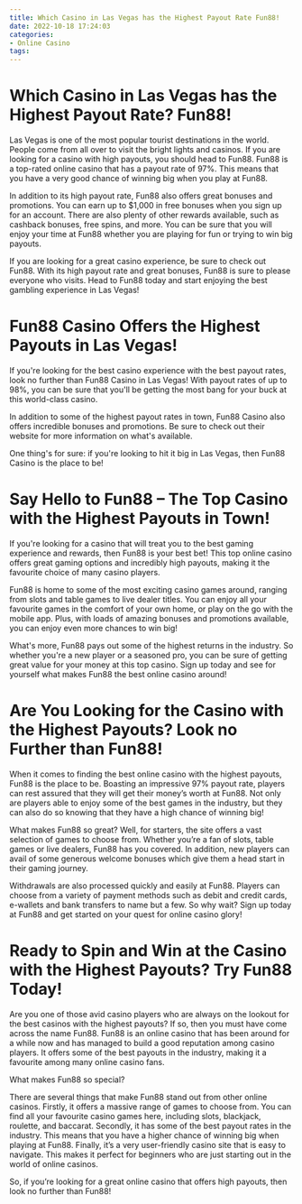 ```yaml
---
title: Which Casino in Las Vegas has the Highest Payout Rate Fun88!
date: 2022-10-18 17:24:03
categories:
- Online Casino
tags:
---
```



#  Which Casino in Las Vegas has the Highest Payout Rate? Fun88!

Las Vegas is one of the most popular tourist destinations in the world. People come from all over to visit the bright lights and casinos. If you are looking for a casino with high payouts, you should head to Fun88. Fun88 is a top-rated online casino that has a payout rate of 97%. This means that you have a very good chance of winning big when you play at Fun88.

In addition to its high payout rate, Fun88 also offers great bonuses and promotions. You can earn up to $1,000 in free bonuses when you sign up for an account. There are also plenty of other rewards available, such as cashback bonuses, free spins, and more. You can be sure that you will enjoy your time at Fun88 whether you are playing for fun or trying to win big payouts.

If you are looking for a great casino experience, be sure to check out Fun88. With its high payout rate and great bonuses, Fun88 is sure to please everyone who visits. Head to Fun88 today and start enjoying the best gambling experience in Las Vegas!

#  Fun88 Casino Offers the Highest Payouts in Las Vegas!

If you're looking for the best casino experience with the best payout rates, look no further than Fun88 Casino in Las Vegas! With payout rates of up to 98%, you can be sure that you'll be getting the most bang for your buck at this world-class casino.

In addition to some of the highest payout rates in town, Fun88 Casino also offers incredible bonuses and promotions. Be sure to check out their website for more information on what's available.

One thing's for sure: if you're looking to hit it big in Las Vegas, then Fun88 Casino is the place to be!

#  Say Hello to Fun88 – The Top Casino with the Highest Payouts in Town!

If you're looking for a casino that will treat you to the best gaming experience and rewards, then Fun88 is your best bet! This top online casino offers great gaming options and incredibly high payouts, making it the favourite choice of many casino players.

Fun88 is home to some of the most exciting casino games around, ranging from slots and table games to live dealer titles. You can enjoy all your favourite games in the comfort of your own home, or play on the go with the mobile app. Plus, with loads of amazing bonuses and promotions available, you can enjoy even more chances to win big!

What's more, Fun88 pays out some of the highest returns in the industry. So whether you're a new player or a seasoned pro, you can be sure of getting great value for your money at this top casino. Sign up today and see for yourself what makes Fun88 the best online casino around!

#  Are You Looking for the Casino with the Highest Payouts? Look no Further than Fun88!

When it comes to finding the best online casino with the highest payouts, Fun88 is the place to be. Boasting an impressive 97% payout rate, players can rest assured that they will get their money’s worth at Fun88. Not only are players able to enjoy some of the best games in the industry, but they can also do so knowing that they have a high chance of winning big!

What makes Fun88 so great? Well, for starters, the site offers a vast selection of games to choose from. Whether you’re a fan of slots, table games or live dealers, Fun88 has you covered. In addition, new players can avail of some generous welcome bonuses which give them a head start in their gaming journey.

Withdrawals are also processed quickly and easily at Fun88. Players can choose from a variety of payment methods such as debit and credit cards, e-wallets and bank transfers to name but a few. So why wait? Sign up today at Fun88 and get started on your quest for online casino glory!

#  Ready to Spin and Win at the Casino with the Highest Payouts? Try Fun88 Today!

Are you one of those avid casino players who are always on the lookout for the best casinos with the highest payouts? If so, then you must have come across the name Fun88. Fun88 is an online casino that has been around for a while now and has managed to build a good reputation among casino players. It offers some of the best payouts in the industry, making it a favourite among many online casino fans.

What makes Fun88 so special?

There are several things that make Fun88 stand out from other online casinos. Firstly, it offers a massive range of games to choose from. You can find all your favourite casino games here, including slots, blackjack, roulette, and baccarat. Secondly, it has some of the best payout rates in the industry. This means that you have a higher chance of winning big when playing at Fun88. Finally, it’s a very user-friendly casino site that is easy to navigate. This makes it perfect for beginners who are just starting out in the world of online casinos.

So, if you’re looking for a great online casino that offers high payouts, then look no further than Fun88!